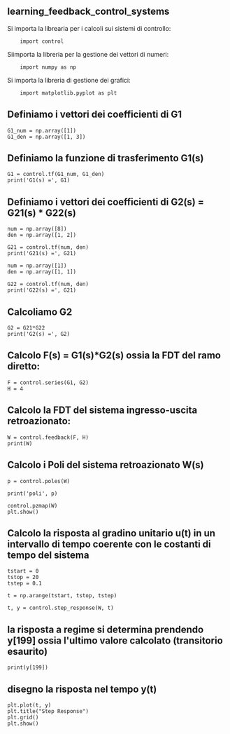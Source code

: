 ## learning_feedback_control_systems

        
Si importa la librearia per i calcoli sui sistemi di controllo:

        import control
Siimporta la libreria per la gestione dei vettori di numeri:

        import numpy as np
        
Si importa la libreria di gestione dei grafici:

        import matplotlib.pyplot as plt

## Definiamo i vettori dei coefficienti di G1

    G1_num = np.array([1])
    G1_den = np.array([1, 3])

## Definiamo la funzione di trasferimento G1(s)

    G1 = control.tf(G1_num, G1_den)
    print('G1(s) =', G1)

## Definiamo i vettori dei coefficienti di G2(s) = G21(s) * G22(s)

    num = np.array([8])
    den = np.array([1, 2])

    G21 = control.tf(num, den)
    print('G21(s) =', G21)

    num = np.array([1])
    den = np.array([1, 1])

    G22 = control.tf(num, den)
    print('G22(s) =', G21)

## Calcoliamo G2

    G2 = G21*G22
    print('G2(s) =', G2)

## Calcolo F(s) = G1(s)*G2(s) ossia la FDT del ramo diretto:

    F = control.series(G1, G2)
    H = 4

## Calcolo la FDT del sistema ingresso-uscita retroazionato:

    W = control.feedback(F, H)
    print(W)

## Calcolo i Poli del sistema retroazionato W(s)

    p = control.poles(W)

    print('poli', p)

    control.pzmap(W)
    plt.show()

## Calcolo la risposta al gradino unitario u(t) in un intervallo di tempo coerente con le costanti di tempo del sistema

    tstart = 0
    tstop = 20
    tstep = 0.1

    t = np.arange(tstart, tstop, tstep)

    t, y = control.step_response(W, t)

## la risposta a regime si determina prendendo y[199] ossia l'ultimo valore calcolato (transitorio esaurito)

    print(y[199])

## disegno la risposta nel tempo y(t)

    plt.plot(t, y)
    plt.title("Step Response")
    plt.grid()
    plt.show()
